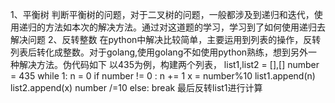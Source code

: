 1、平衡树
判断平衡树的问题，对于二叉树的问题，一般都涉及到递归和迭代，使用递归的方法如本次的解决方法。通过对这道题的学习，学习到了如何使用递归去解决问题
2、反转整数
在python中解决比较简单，主要运用到列表的操作，反转列表后转化成整数。对于golang,使用golang不如使用python熟练，想到另外一种解决方法。伪代码如下
以435为例，构建两个列表，
list1,list2 = [],[]
number = 435
while 1:
  n = 0
  if number != 0 :
    n += 1
    x = number%10
    list1.append(n)
    list2.append(x)
    number /=10 
  else:
    break 
最后反转list1进行计算
